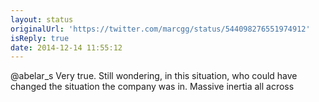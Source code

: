 ```yaml
---
layout: status
originalUrl: 'https://twitter.com/marcgg/status/544098276551974912'
isReply: true
date: 2014-12-14 11:55:12
---
```


@abelar_s Very true. Still wondering, in this situation, who could have changed the situation the company was in. Massive inertia all across
